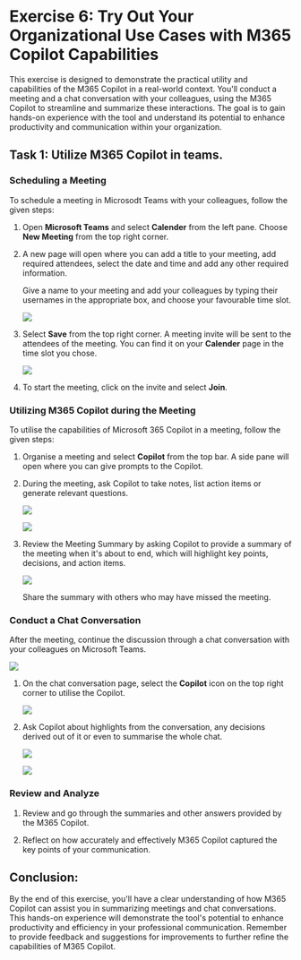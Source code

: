 # Exercise 6: Try Out Your Organizational Use Cases with M365 Copilot Capabilities

This exercise is designed to demonstrate the practical utility and capabilities of the M365 Copilot in a real-world context. You'll conduct a meeting and a chat conversation with your colleagues, using the M365 Copilot to streamline and summarize these interactions. The goal is to gain hands-on experience with the tool and understand its potential to enhance productivity and communication within your organization.

## Task 1: Utilize M365 Copilot in teams.

### Scheduling a Meeting

To schedule a meeting in Microsodt Teams with your colleagues, follow the given steps:

1. Open **Microsoft Teams** and select **Calender** from the left pane. Choose **New Meeting** from the top right corner.

1. A  new page will open where you can add a title to your meeting, add required attendees, select the date and time and add any other required information.

    Give a name to your meeting and add your colleagues by typing their usernames in the appropriate box, and choose your favourable time slot.

    ![](./media/setup-meeting.png)

1. Select **Save** from the top right corner. A meeting invite will be sent to the attendees of the meeting. You can find it on your **Calender** page in the time slot you chose.

    ![](./media/meeting-setup.png)

1. To start the meeting, click on the invite and select **Join**.

### Utilizing M365 Copilot during the Meeting

To utilise the capabilities of Microsoft 365 Copilot in a meeting, follow the given steps:

1. Organise a meeting and select **Copilot** from the top bar. A side pane will open where you can give prompts to the Copilot.

1. During the meeting, ask Copilot to take notes, list action items or generate relevant questions.

    ![](./media/action-items.png)

    ![](./media/takeup-questions.png)

1. Review the Meeting Summary by asking Copilot to provide a summary of the meeting when it's about to end, which will highlight key points, decisions, and action items.

    ![](./media/summary-meeting.png)

    Share the summary with others who may have missed the meeting.

### Conduct a Chat Conversation

After the meeting, continue the discussion through a chat conversation with your colleagues on Microsoft Teams.

![](./media/meeting-chat.png)

1. On the chat conversation page, select the **Copilot** icon on the top right corner to utilise the Copilot.

    ![](./media/teams-copilot.png)

1. Ask Copilot about highlights from the conversation, any decisions derived out of it or even to summarise the whole chat.

    ![](./media/chat-highlights.png)

    ![](./media/chat-decisions.png)

### Review and Analyze

1. Review and go through the summaries and other answers provided by the M365 Copilot.

1. Reflect on how accurately and effectively M365 Copilot captured the key points of your communication.

## Conclusion: 
By the end of this exercise, you'll have a clear understanding of how M365 Copilot can assist you in summarizing meetings and chat conversations. This hands-on experience will demonstrate the tool's potential to enhance productivity and efficiency in your professional communication. Remember to provide feedback and suggestions for improvements to further refine the capabilities of M365 Copilot.

